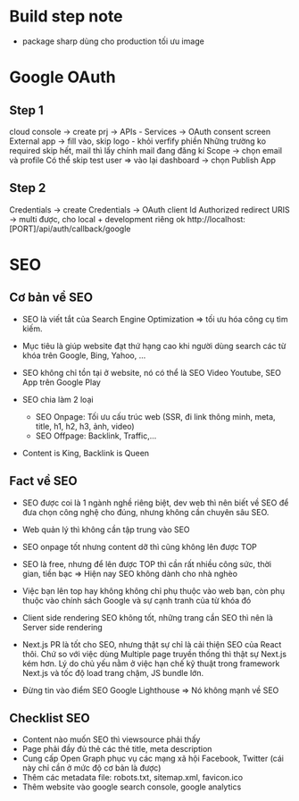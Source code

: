 # Build step note

- package sharp dùng cho production tối ưu image

# Google OAuth

## Step 1

cloud console -> create prj -> APIs - Services -> OAuth consent screen
External app -> fill vào, skip logo - khỏi verfify phiền Những trường ko required skip hết, mail thì lấy chính mail đang đăng kí
Scope -> chọn email và profile Có thể skip test user => vào lại dashboard -> chọn Publish App

## Step 2

Credentials -> create Credentials -> OAuth client Id Authorized redirect URIS -> multi được, cho local + development riêng ok http://localhost:[PORT]/api/auth/callback/google

# SEO

## Cơ bản về SEO

- SEO là viết tắt của Search Engine Optimization => tối ưu hóa công cụ tìm kiếm.

- Mục tiêu là giúp website đạt thứ hạng cao khi người dùng search các từ khóa trên Google, Bing, Yahoo, ...

- SEO không chỉ tồn tại ở website, nó có thể là SEO Video Youtube, SEO App trên Google Play

- SEO chia làm 2 loại

  - SEO Onpage: Tối ưu cấu trúc web (SSR, đi link thông minh, meta, title, h1, h2, h3, ảnh, video)
  - SEO Offpage: Backlink, Traffic,...

- Content is King, Backlink is Queen

## Fact về SEO

- SEO được coi là 1 ngành nghề riêng biệt, dev web thì nên biết về SEO để đưa chọn công nghệ cho đúng, nhưng không cần chuyên sâu SEO.

- Web quản lý thì không cần tập trung vào SEO

- SEO onpage tốt nhưng content dỡ thì cũng không lên được TOP

- SEO là free, nhưng để lên được TOP thì cần rất nhiều công sức, thời gian, tiền bạc => Hiện nay SEO không dành cho nhà nghèo

- Việc bạn lên top hay không không chỉ phụ thuộc vào web bạn, còn phụ thuộc vào chính sách Google và sự cạnh tranh của từ khóa đó

- Client side rendering SEO không tốt, những trang cần SEO thì nên là Server side rendering

- Next.js PR là tốt cho SEO, nhưng thật sự chỉ là cải thiện SEO của React thôi. Chứ so với việc dùng Multiple page truyền thống thì thật sự Next.js kém hơn. Lý do chủ yếu nằm ở việc hạn chế kỹ thuật trong framework Next.js và tốc độ load trang chậm, JS bundle lớn.

- Đừng tin vào điểm SEO Google Lighthouse => Nó không mạnh về SEO

## Checklist SEO

- Content nào muốn SEO thì viewsource phải thấy
- Page phải đầy đủ thẻ các thẻ title, meta description
- Cung cấp Open Graph phục vụ các mạng xã hội Facebook, Twitter (cái này chỉ cần ở mức độ cơ bản là được)
- Thêm các metadata file: robots.txt, sitemap.xml, favicon.ico
- Thêm website vào google search console, google analytics
